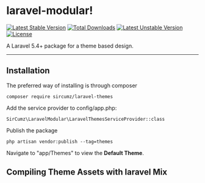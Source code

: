 laravel-modular!
===================
[![Latest Stable Version](https://poser.pugx.org/sircumz/laravel-themes/v/stable)](https://packagist.org/packages/sircumz/laravel-themes) [![Total Downloads](https://poser.pugx.org/sircumz/laravel-themes/downloads)](https://packagist.org/packages/sircumz/laravel-themes) [![Latest Unstable Version](https://poser.pugx.org/sircumz/laravel-themes/v/unstable)](https://packagist.org/packages/sircumz/laravel-themes) [![License](https://poser.pugx.org/sircumz/laravel-themes/license)](https://packagist.org/packages/sircumz/laravel-themes)

A Laravel 5.4+ package for a theme based design.

----------

Installation
-------
The preferred way of installing is through composer

    composer require sircumz/laravel-themes

Add the service provider to config/app.php:

    SirCumz\LaravelModular\LaravelThemesServiceProvider::class

Publish the package

    php artisan vendor:publish --tag=themes

Navigate to "app/Themes" to view the **Default Theme**.

Compiling Theme Assets with laravel Mix
-------

